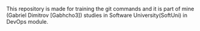 This repository is made for training the git commands and it is part of mine (Gabriel Dimitrov [Gabhcho3]) studies in Software University(SoftUni) in DevOps module.
